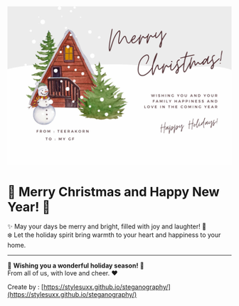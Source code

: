 
![New Year Card](image/ChristmasCard(Encode).jpg)

# 🎄 Merry Christmas and Happy New Year! 🎅

✨ May your days be merry and bright, filled with joy and laughter! 🎁  
❄️ Let the holiday spirit bring warmth to your heart and happiness to your home.  

---

🎉 **Wishing you a wonderful holiday season!** 🎊  
From all of us, with love and cheer. ❤️


Create by : [https://stylesuxx.github.io/steganography/](https://stylesuxx.github.io/steganography/)
